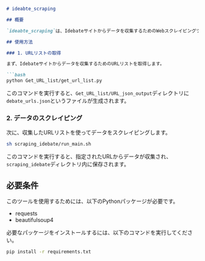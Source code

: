 ```markdown
# ideabte_scraping

## 概要

`ideabte_scraping`は、Idebateサイトからデータを収集するためのWebスクレイピングツールです。このツールは、Pythonスクリプトとシェルスクリプトを使用して、Idebateサイトからデータを効率的に収集します。

## 使用方法

### 1. URLリストの取得

まず、Idebateサイトからデータを収集するためのURLリストを取得します。

```bash
python Get_URL_list/get_url_list.py
```

このコマンドを実行すると、`Get_URL_list/URL_json_output`ディレクトリに`debate_urls.json`というファイルが生成されます。

### 2. データのスクレイピング

次に、収集したURLリストを使ってデータをスクレイピングします。

```bash
sh scraping_idebate/run_main.sh
```

このコマンドを実行すると、指定されたURLからデータが収集され、`scraping_idebate`ディレクトリ内に保存されます。

## 必要条件

このツールを使用するためには、以下のPythonパッケージが必要です。

- requests
- beautifulsoup4

必要なパッケージをインストールするには、以下のコマンドを実行してください。

```bash
pip install -r requirements.txt
```
